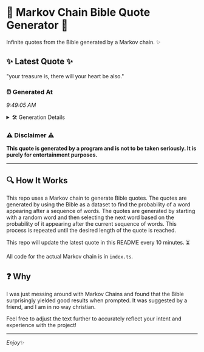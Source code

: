 # 📖 Markov Chain Bible Quote Generator 📖

Infinite quotes from the Bible generated by a Markov chain. ✨

## ✨ Latest Quote ✨
"your treasure is, there will your heart be also."

### ⏰ Generated At
*9:49:05 AM*

<details>
    <summary>🛠️ Generation Details</summary>
    <p>
        <strong>🌱 Seed:</strong> your<br>
        <strong>🔄 Iterations:</strong> 8<br>
        <strong>📜 Context History:</strong><br>[ your ]: treasure<br>[ your, treasure ]: is,<br>[ your, treasure, is, ]: there<br>[ your, treasure, is,, there ]: will<br>[ your, treasure, is,, there, will ]: your<br>[ your, treasure, is,, there, will, your ]: heart<br>[ treasure, is,, there, will, your, heart ]: be<br>[ is,, there, will, your, heart, be ]: also.<br>
    </p>
</details>

### ⚠️ Disclaimer ⚠️
**This quote is generated by a program and is not to be taken seriously. It is purely for entertainment purposes.**

---

## 🔍 How It Works

This repo uses a Markov chain to generate Bible quotes. The quotes are generated by using the Bible as a dataset to find the probability of a word appearing after a sequence of words. The quotes are generated by starting with a random word and then selecting the next word based on the probability of it appearing after the current sequence of words. This process is repeated until the desired length of the quote is reached.

This repo will update the latest quote in this README every 10 minutes. ⏳

All code for the actual Markov chain is in `index.ts`.

## ❓ Why

I was just messing around with Markov Chains and found that the Bible surprisingly yielded good results when prompted. 
It was suggested by a friend, and I am in no way christian.

Feel free to adjust the text further to accurately reflect your intent and experience with the project!

---

*Enjoy*✨

